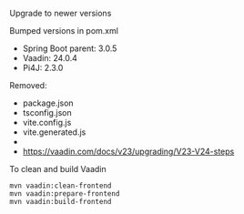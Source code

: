 Upgrade to newer versions

Bumped versions in pom.xml
* Spring Boot parent: 3.0.5
* Vaadin: 24.0.4
* Pi4J: 2.3.0

Removed:

* package.json
* tsconfig.json
* vite.config.js
* vite.generated.js
* 
* 
  https://vaadin.com/docs/v23/upgrading/V23-V24-steps

To clean and build Vaadin

```
mvn vaadin:clean-frontend
mvn vaadin:prepare-frontend
mvn vaadin:build-frontend
```


